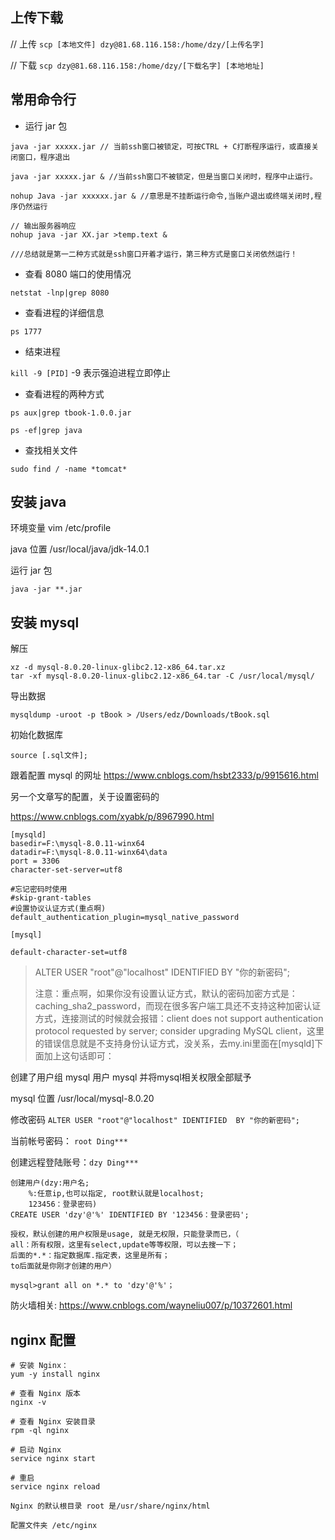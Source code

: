 ## 上传下载

// 上传
`scp [本地文件] dzy@81.68.116.158:/home/dzy/[上传名字]`  

// 下载
`scp dzy@81.68.116.158:/home/dzy/[下载名字] [本地地址]`

## 常用命令行

- 运行 jar 包

```
java -jar xxxxx.jar // 当前ssh窗口被锁定，可按CTRL + C打断程序运行，或直接关闭窗口，程序退出

java -jar xxxxx.jar & //当前ssh窗口不被锁定，但是当窗口关闭时，程序中止运行。

nohup Java -jar xxxxxx.jar & //意思是不挂断运行命令,当账户退出或终端关闭时,程序仍然运行

// 输出服务器响应
nohup java -jar XX.jar >temp.text &

///总结就是第一二种方式就是ssh窗口开着才运行，第三种方式是窗口关闭依然运行！
```

- 查看 8080 端口的使用情况 

`netstat -lnp|grep 8080 `  

- 查看进程的详细信息

`ps 1777`  

- 结束进程

`kill -9 [PID]` -9 表示强迫进程立即停止 

- 查看进程的两种方式

``` 
ps aux|grep tbook-1.0.0.jar

ps -ef|grep java 
```

- 查找相关文件

`sudo find / -name *tomcat*`

## 安装 java

环境变量 vim /etc/profile 

java 位置 /usr/local/java/jdk-14.0.1 

运行 jar 包

```
java -jar **.jar
```

## 安装 mysql

解压
```
xz -d mysql-8.0.20-linux-glibc2.12-x86_64.tar.xz
tar -xf mysql-8.0.20-linux-glibc2.12-x86_64.tar -C /usr/local/mysql/
```

导出数据
```
mysqldump -uroot -p tBook > /Users/edz/Downloads/tBook.sql 
```

初始化数据库
```
source [.sql文件];
```

跟着配置 mysql 的网址 https://www.cnblogs.com/hsbt2333/p/9915616.html

另一个文章写的配置，关于设置密码的

https://www.cnblogs.com/xyabk/p/8967990.html

```
[mysqld]
basedir=F:\mysql-8.0.11-winx64
datadir=F:\mysql-8.0.11-winx64\data 
port = 3306
character-set-server=utf8

#忘记密码时使用
#skip-grant-tables
#设置协议认证方式(重点啊)
default_authentication_plugin=mysql_native_password

[mysql]

default-character-set=utf8
```

> ALTER USER "root"@"localhost" IDENTIFIED  BY "你的新密码";
> 
> 注意：重点啊，如果你没有设置认证方式，默认的密码加密方式是：caching_sha2_password，而现在很多客户端工具还不支持这种加密认证方式，连接测试的时候就会报错：client does not support  authentication protocol requested by server; consider upgrading MySQL client，这里的错误信息就是不支持身份认证方式，没关系，去my.ini里面在[mysqld]下面加上这句话即可：


创建了用户组 mysql 用户 mysql 并将mysql相关权限全部赋予 

mysql 位置 /usr/local/mysql-8.0.20

修改密码 `ALTER USER "root"@"localhost" IDENTIFIED  BY "你的新密码";`

当前帐号密码： `root Ding***`

创建远程登陆账号：`dzy Ding***`  

```
创建用户(dzy:用户名; 
	%:任意ip,也可以指定, root默认就是localhost;
	123456：登录密码)
CREATE USER 'dzy'@'%' IDENTIFIED BY '123456：登录密码';

授权，默认创建的用户权限是usage, 就是无权限，只能登录而已，（
all：所有权限，这里有select,update等等权限，可以去搜一下；
后面的*.*：指定数据库.指定表，这里是所有；
to后面就是你刚才创建的用户）

mysql>grant all on *.* to 'dzy'@'%'；
```

防火墙相关: https://www.cnblogs.com/wayneliu007/p/10372601.html

## nginx 配置

```
# 安装 Nginx：
yum -y install nginx  

# 查看 Nginx 版本
nginx -v

# 查看 Nginx 安装目录
rpm -ql nginx

# 启动 Nginx
service nginx start

# 重启
service nginx reload

Nginx 的默认根目录 root 是/usr/share/nginx/html

配置文件夹 /etc/nginx
```





